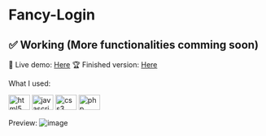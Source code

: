 # Fancy-Login

## ✅ Working (More functionalities comming soon)

🔴 Live demo: <a href="https://demo.goncermor.com/fancy-login/">Here</a>
🏆 Finished version: <a href="https://github.com/Goncermor/Fancy-Login/releases/tag/Main">Here</a>

What I used:
<div align="left">
<a href="https://wikipedia.org/wiki/HTML5"><img src="https://cdn.jsdelivr.net/gh/devicons/devicon/icons/html5/html5-original.svg" height="30" width="42" alt="html5 logo" title="HTML5" /></a>
<a href="https://pt.wikipedia.org/wiki/JavaScript"><img src="https://cdn.jsdelivr.net/gh/devicons/devicon/icons/javascript/javascript-original.svg" height="30" width="42" alt="javascript logo" title="Javascript"/></a>
<a href="https://pt.wikipedia.org/wiki/CSS3" ><img src="https://cdn.jsdelivr.net/gh/devicons/devicon/icons/css3/css3-original.svg" height="30" width="42" alt="css3 logo" title="CSS3" /></a>
<a href="https://www.php.net/"><img src="https://cdn.jsdelivr.net/gh/devicons/devicon/icons/php/php-original.svg" height="30" width="42" alt="php logo" title="PHP"/></a>
</div>

Preview: 
![image](https://user-images.githubusercontent.com/75565920/188870368-1c9d5dae-a488-4f75-9c75-95af6733f963.png)
